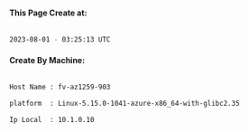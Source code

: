 
   
#### This Page Create at:

```bash

2023-08-01 - 03:25:13 UTC

```

#### Create By Machine:

```bash

Host Name : fv-az1259-903

platform  : Linux-5.15.0-1041-azure-x86_64-with-glibc2.35

Ip Local  : 10.1.0.10

```

